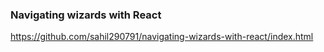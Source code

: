### Navigating wizards with React

https://github.com/sahil290791/navigating-wizards-with-react/index.html
